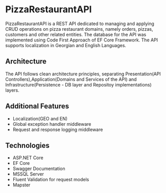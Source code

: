 # PizzaRestaurantAPI
PizzaRestaurantAPI is a REST API dedicated to managing and applying CRUD operations on pizza restaurant domains, namely orders, pizzas, customers and other related entities. The database for the API was implemented using Code First Approach of EF Core Framework. The API supports localization in Georgian and English Languages. 

## Architecture
The API follows clean architecture principles, separating Presentation(API Controllers),Application(Domains and Services of the API) and Infrastructure(Persistence - DB layer and Repositoy implementations) layers.

## Additional Features
* Localization(GEO and EN)
* Global exception handler middleware
* Request and response logging middleware

## Technologies
* ASP.NET Core
* EF Core
* Swagger Documentation
* MSSQL Server
* Fluent Validation for request models
* Mapster
